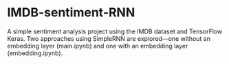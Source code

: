 # IMDB-sentiment-RNN
A simple sentiment analysis project using the IMDB dataset and TensorFlow Keras. Two approaches using SimpleRNN are explored—one without an embedding layer (main.ipynb) and one with an embedding layer (embedding.ipynb).
